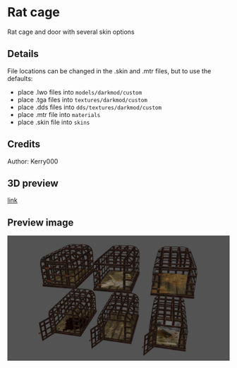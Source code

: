 # Rat cage
Rat cage and door with several skin options

## Details
File locations can be changed in the .skin and .mtr files, but to use the defaults:
- place .lwo files into `models/darkmod/custom`
- place .tga files into `textures/darkmod/custom`
- place .dds files into `dds/textures/darkmod/custom`
- place .mtr file into `materials`
- place .skin file into `skins`

## Credits
Author: Kerry000

## 3D preview
[link](rat_cage_preview.stl)

## Preview image
![alt text](rat_cage_ex.jpg "cage")